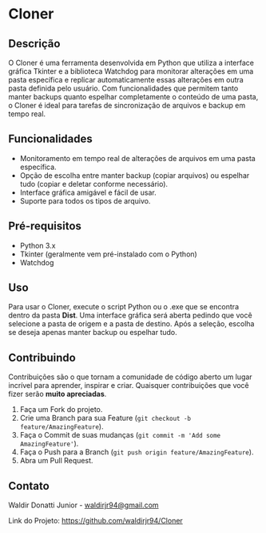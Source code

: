 # Cloner

## Descrição
O Cloner é uma ferramenta desenvolvida em Python que utiliza a interface gráfica Tkinter e a biblioteca Watchdog para monitorar alterações em uma pasta específica e replicar automaticamente essas alterações em outra pasta definida pelo usuário. Com funcionalidades que permitem tanto manter backups quanto espelhar completamente o conteúdo de uma pasta, o Cloner é ideal para tarefas de sincronização de arquivos e backup em tempo real.

## Funcionalidades
- Monitoramento em tempo real de alterações de arquivos em uma pasta específica.
- Opção de escolha entre manter backup (copiar arquivos) ou espelhar tudo (copiar e deletar conforme necessário).
- Interface gráfica amigável e fácil de usar.
- Suporte para todos os tipos de arquivo.

## Pré-requisitos
- Python 3.x
- Tkinter (geralmente vem pré-instalado com o Python)
- Watchdog

## Uso
Para usar o Cloner, execute o script Python ou o .exe que se encontra dentro da pasta **Dist**. Uma interface gráfica será aberta pedindo que você selecione a pasta de origem e a pasta de destino. Após a seleção, escolha se deseja apenas manter backup ou espelhar tudo.

## Contribuindo
Contribuições são o que tornam a comunidade de código aberto um lugar incrível para aprender, inspirar e criar. Quaisquer contribuições que você fizer serão **muito apreciadas**.
1. Faça um Fork do projeto.
2. Crie uma Branch para sua Feature (`git checkout -b feature/AmazingFeature`).
3. Faça o Commit de suas mudanças (`git commit -m 'Add some AmazingFeature'`).
4. Faça o Push para a Branch (`git push origin feature/AmazingFeature`).
5. Abra um Pull Request.

## Contato
Waldir Donatti Junior - waldirjr94@gmail.com

Link do Projeto: https://github.com/waldirjr94/Cloner
